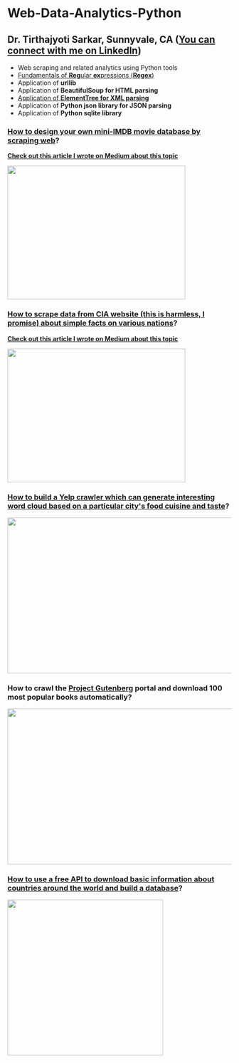 # Web-Data-Analytics-Python
## Dr. Tirthajyoti Sarkar, Sunnyvale, CA ([You can connect with me on LinkedIn](https://www.linkedin.com/in/tirthajyoti-sarkar-2127aa7/))

* Web scraping and related analytics using Python tools
* [Fundamentals of **Reg**ular **ex**pressions (**Regex**)](https://github.com/tirthajyoti/Web-Database-Analytics-Python/blob/master/Regex_Basics.ipynb)
* Application of **urllib**
* Application of **BeautifulSoup for HTML parsing**
* [Application of **ElementTree for XML parsing**](https://github.com/tirthajyoti/Web-Database-Analytics-Python/blob/master/XML_reading_scraping.ipynb)
* Application of **Python json library for JSON parsing**
* Application of **Python sqlite library**

### [How to design your own mini-IMDB movie database by scraping web](https://github.com/tirthajyoti/Web-Database-Analytics-Python/blob/master/Movie_Database_Build.ipynb)?

**[Check out this article I wrote on Medium about this topic](https://towardsdatascience.com/step-by-step-guide-to-build-your-own-mini-imdb-database-fc39af27d21b)**

<img src="https://cdn-images-1.medium.com/max/1000/1*WvTpS5A6uGZ2m021K31dCQ.png" width="400" height="300"/>

### [How to scrape data from CIA website (this is harmless, I promise) about simple facts on various nations](https://github.com/tirthajyoti/Web-Database-Analytics-Python/blob/master/CIA-Factbook-Analytics2.ipynb)?
**[Check out this article I wrote on Medium about this topic](https://towardsdatascience.com/data-analytics-with-python-by-web-scraping-illustration-with-cia-world-factbook-abbdaa687a84)**

<img src="https://cdn-images-1.medium.com/max/1000/1*X2QkNgg-vR3NRnGDquRm9w.png" width="400" height="300"/>

### [How to build a Yelp crawler which can generate interesting word cloud based on a particular city's food cuisine and taste](https://github.com/tirthajyoti/Web-Database-Analytics-Python/tree/master/Yelp_Review)?
<img src="https://raw.githubusercontent.com/tirthajyoti/Web-Database-Analytics-Python/master/Images/Yelp_word_cloud_1.png" width="600" height="350"/>

### How to crawl the [Project Gutenberg](https://www.gutenberg.org/) portal and download 100 most popular books automatically?
<img src="https://i.pinimg.com/originals/3a/b8/d5/3ab8d5c378f62bfa723d89d2a4aee3db.jpg" width="600" height="350"/>

### [How to use a free API to download basic information about countries around the world and build a database](https://github.com/tirthajyoti/Web-Database-Analytics-Python/blob/master/Countries-JSON-API.ipynb)?
<img src="https://raw.githubusercontent.com/tirthajyoti/Web-Database-Analytics-Python/master/Images/Building%20country%20database.png" height="350"/>
